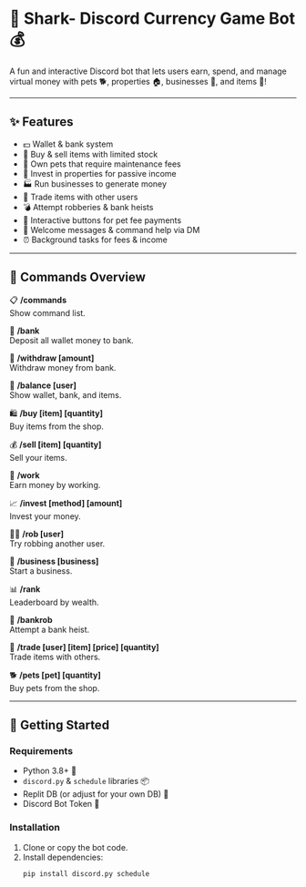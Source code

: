 # 🐬 **Shark**- Discord Currency Game Bot 💰

A fun and interactive Discord bot that lets users earn, spend, and manage virtual money with pets 🐕, properties 🏠, businesses 🏢, and items 🎁!

---

## ✨ Features

- 💵 Wallet & bank system  
- 🛒 Buy & sell items with limited stock  
- 🐾 Own pets that require maintenance fees  
- 🏡 Invest in properties for passive income  
- 🏭 Run businesses to generate money  
- 🔄 Trade items with other users  
- 💣 Attempt robberies & bank heists  
- 🔔 Interactive buttons for pet fee payments  
- 📩 Welcome messages & command help via DM  
- ⏰ Background tasks for fees & income

---

## 📜 Commands Overview

📋 **/commands**  
Show command list.

🏦 **/bank**  
Deposit all wallet money to bank.

💸 **/withdraw [amount]**  
Withdraw money from bank.

👛 **/balance [user]**  
Show wallet, bank, and items.

🛍️ **/buy [item] [quantity]**  
Buy items from the shop.

💰 **/sell [item] [quantity]**  
Sell your items.

👷 **/work**  
Earn money by working.

📈 **/invest [method] [amount]**  
Invest your money.

🏴‍☠️ **/rob [user]**  
Try robbing another user.

🏢 **/business [business]**  
Start a business.

📊 **/rank**  
Leaderboard by wealth.

🏦 **/bankrob**  
Attempt a bank heist.

🤝 **/trade [user] [item] [price] [quantity]**  
Trade items with others.

🐕 **/pets [pet] [quantity]**  
Buy pets from the shop.

---

## 🚀 Getting Started

### Requirements

- Python 3.8+ 🐍  
- `discord.py` & `schedule` libraries 📦  
- Replit DB (or adjust for your own DB) 💾  
- Discord Bot Token 🎫

### Installation

1. Clone or copy the bot code.  
2. Install dependencies:
   ```bash
   pip install discord.py schedule
